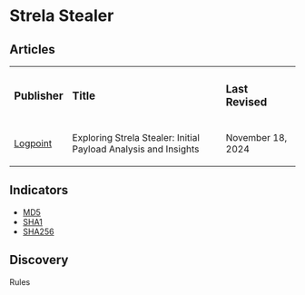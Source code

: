 
# Strela Stealer

## Articles
<table>
  <tr>
    <td>
      <h3>Publisher</h3>
    </td>
    <td>
      <h3>Title</h3>
    </td>
    <td>
      <h3>Last Revised</h3>
    </td>
  </tr>
  <tr>
    <td>
      <a href="https://www.logpoint.com/en/blog/strela-a-newcomer-in-stealer-family/">Logpoint</a>
    </td>
    <td>
      <p>Exploring Strela Stealer: Initial Payload Analysis and Insights</p>
    </td>
    <td>
      <p>November 18, 2024</p>
    </td>
  </tr>

</table>



## Indicators
- <a href="https://github.com/PudgyDragon/IOCs/blob/main/All/StrelaStealer/samples.md5">MD5</a>
- <a href="https://github.com/PudgyDragon/IOCs/blob/main/All/StrelaStealer/samples.sha1">SHA1</a>
- <a href="https://github.com/PudgyDragon/IOCs/blob/main/All/StrelaStealer/samples.sha256">SHA256</a>


## Discovery
Rules
